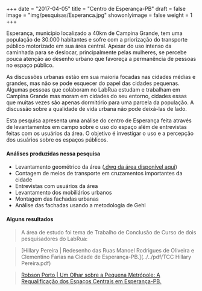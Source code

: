 +++
date = "2017-04-05"
title = "Centro de Esperança-PB"
draft = false
image = "img/pesquisas/Esperanca.jpg"
showonlyimage = false
weight = 1
+++

Esperança, município localizado a 40km de Campina Grande, tem uma população de 30.000 habitantes e sofre com a priorização do transporte público motorizado em sua área central. Apesar do uso intenso da caminhada para se deslocar, principalmente pelas mulheres, se percebe pouca atenção ao desenho urbano que favoreça a permanência de pessoas no espaço público.

<!--more-->

As discussões urbanas estão em sua maioria focadas nas cidades médias e grandes, mas não se pode esquecer do papel das cidades pequenas. Algumas pessoas que colaboram no LabRua estudam e trabalham em Campina Grande mas moram em cidades do seu entorno, cidades essas que muitas vezes são apenas dormitório para uma parcela da população. A discussão sobre a qualidade de vida urbana não pode deixá-las de lado.

Esta pesquisa apresenta uma análise do centro de Esperança feita através de levantamentos em campo sobre o uso do espaço além de entrevistas feitas com os usuários da área. O objetivo é investigar o uso e a percepção dos usuários sobre os espaços públicos.


#### Análises produzidas nessa pesquisa
* Levantamento geométrico da área ([.dwg da área disponível aqui](../../pdf/MapaEsperança.dwg))
* Contagem de meios de transporte em cruzamentos importantes da cidade
* Entrevistas com usuários da área
* Levantamento dos mobiliários urbanos
* Montagem das fachadas urbanas
* Análise das fachadas usando a metodologia de Gehl

#### Alguns resultados
> A área de estudo foi tema de Trabalho de Conclusão de Curso de dois pesquisadores do LabRua:

> [Hillary Pereira | Redesenho das Ruas Manoel Rodrigues de Oliveira e Clementino Farias na Cidade de Esperança-PB.](../../pdf/TCC Hillary Pereira.pdf)

> [Robson Porto | Um Olhar sobre a Pequena Metrópole: A Requalificação dos Espaços Centrais em Esperança-PB.](https://drive.google.com/a/labrua.org/file/d/15a2A08LVAr6lVF0hvmZYh64vbnMp8tbt/view?usp=sharing)

